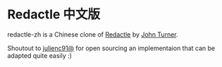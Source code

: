 # Redactle 中文版

redactle-zh is a Chinese clone of [Redactle](https://www.redactle.com/) by [John Turner](https://twitter.com/jhntrnr).

Shoutout to [julienc91@](https://github.com/julienc91) for open sourcing an implementaion that can be adapted quite easily :)
